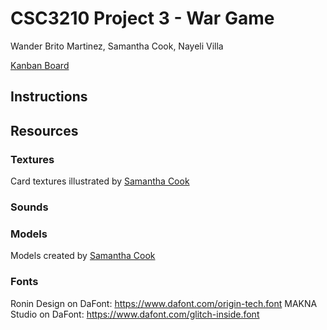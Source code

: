 # CSC3210 Project 3 - War Game

Wander Brito Martinez, Samantha Cook, Nayeli Villa

[Kanban Board](https://trello.com/b/TBVJ80m6/csc3210britocookvilla3)

## Instructions

## Resources

### Textures
Card textures illustrated by <a href="https://github.com/scook5570" title="Samantha Cook"> Samantha Cook</a>


### Sounds


### Models
Models created by <a href="https://github.com/scook5570" title="Samantha Cook"> Samantha Cook</a>

### Fonts
Ronin Design on DaFont: https://www.dafont.com/origin-tech.font
MAKNA Studio on DaFont: https://www.dafont.com/glitch-inside.font



